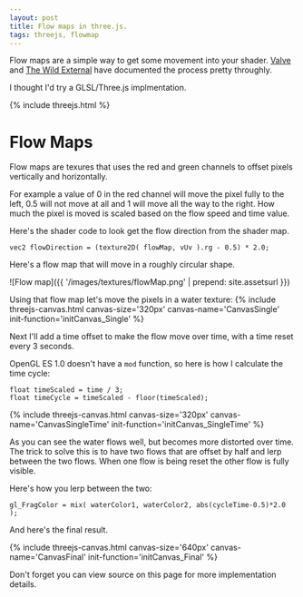 ```yaml
---
layout: post
title: Flow maps in three.js.
tags: threejs, flowmap
---
```




Flow maps are a simple way to get some movement into your shader. [Valve](http://www.valvesoftware.com/publications/2010/siggraph2010_vlachos_waterflow.pdf)
and [The Wild External](http://www.thewildeternal.com/2014/09/02/devlog-flowing-water/) have documented the process pretty throughly.

I thought I'd try a GLSL/Three.js implmentation.


{% include threejs.html %}


<script type="x-shader/x-fragment" id="flowMapFragmentShaderSingle">
    uniform sampler2D texture;
    uniform sampler2D flowMap;
    
    varying vec2 vUv;
    varying vec3 vColor;
    
    void main()
    {
        vec2 flowDirection = (texture2D( flowMap, vUv ).rg - 0.5) * 2.0;
        vec2 uv = vUv + flowDirection;
        gl_FragColor = texture2D( texture, uv );
    }
</script>

<script type="x-shader/x-fragment" id="flowMapFragmentShaderSingleTime">
    uniform float time;
    uniform sampler2D texture;
    uniform sampler2D flowMap;
    
    varying vec2 vUv;
    varying vec3 vColor;
    
    #define CYCLE_TIME 3.0
    
    void main()
    {
        float timeScaled = time / CYCLE_TIME;
        float timeCycle = timeScaled - floor(timeScaled);
    
        vec2 flowDirection = (texture2D( flowMap, vUv ).rg - 0.5) * 2.0;
        
        vec2 uv = vUv + flowDirection * timeCycle;
        gl_FragColor = texture2D( texture, uv );
    }
</script>


<script type="x-shader/x-fragment" id="flowMapFragmentShaderFinal">
    uniform float time;
    uniform sampler2D texture;
    uniform sampler2D flowMap;
    uniform float flowSpeed; // How fast it flows
    uniform float cycleTime; // How long one complete lerp between flows takes
    
    varying vec2 vUv;
    
    void main()
    {
        // Look up the flow direction from the flow map.
        vec2 flowDirection = (texture2D( flowMap, vUv ).rg - 0.5) * 2.0;
        
        // Use two cycles, offset by a half so we can blend between them
        float t1 = time / cycleTime;
        float t2 = t1 + 0.5;
        float cycleTime1 = t1 - floor(t1);
        float cycleTime2 = t2 - floor(t2);
        vec2 flowDirection1 = flowDirection * cycleTime1 * flowSpeed;
        vec2 flowDirection2 = flowDirection * cycleTime2 * flowSpeed;
        vec2 uv1 = vUv + flowDirection1;
        vec2 uv2 = vUv + flowDirection2;
        vec4 color1 = texture2D( texture, uv1 );
        vec4 color2 = texture2D( texture, uv2 );
        
        // Ping pong between the two flows, showing the least distorted and allowing uv resets on both.
        gl_FragColor = mix( color1, color2, abs(cycleTime1-0.5)*2.0 );
    }
</script>

<script>

// Load the textures
var waterTexture = new THREE.TextureLoader().load('{{ site.assetsurl }}/images/textures/water.jpg');
var flowMap = new THREE.TextureLoader().load('{{ site.assetsurl }}/images/textures/flowMap.png');


function initCanvas( threeContext, shaderName )
{
    var size = threeContext.size;
    var halfSize = size/2;

    // Setup camera
    threeContext.camera = new THREE.OrthographicCamera( -halfSize, halfSize, halfSize, -halfSize, -1, 1000 );
    threeContext.camera.position.z = 1;
    
    // Add the full screen quad
    var planeGeo = new THREE.PlaneGeometry( size, size, 4 );
        
    // Setup uniforms for the shader
    threeContext.uniforms = {
        time: { type: "f", value: 1.0 },
        texture: { type: "t", value: waterTexture },
        flowMap: { type: "t", value: flowMap },
        flowSpeed: { type: "f", value: 0.5 },
        cycleTime: { type: "f", value: 20 },
    };
    threeContext.uniforms.texture.value.wrapS = threeContext.uniforms.texture.value.wrapT = THREE.RepeatWrapping;
    threeContext.uniforms.flowMap.value.wrapS = threeContext.uniforms.flowMap.value.wrapT = THREE.RepeatWrapping;
    
    // Create the material
    var vShader = document.getElementById( 'defaultVertexShader' );
    var fShader = document.getElementById( shaderName );
    var shaderMaterial = new THREE.ShaderMaterial({
        uniforms: threeContext.uniforms,
        vertexShader: vShader.text,
        fragmentShader: fShader.text,
    }); 
    
    threeContext.plane = new THREE.Mesh( planeGeo, shaderMaterial );
    threeContext.plane.position.z = -10;
    
    threeContext.scene = new THREE.Scene();
    threeContext.scene.add( threeContext.plane );
}

function initCanvas_Single( threeContext )
{
    initCanvas( threeContext, 'flowMapFragmentShaderSingle' );
}

function initCanvas_SingleTime( threeContext )
{
    initCanvas( threeContext, 'flowMapFragmentShaderSingleTime' );
}

function initCanvas_Final( threeContext )
{
    initCanvas( threeContext, 'flowMapFragmentShaderFinal' );
}


</script>


# Flow Maps

Flow maps are texures that uses the red and green channels to offset pixels vertically and horizontally. 

For example a value of 0 in the red channel will move the pixel fully to the left, 0.5 will not move at all and 1 will move all the way to the right. How much the pixel is moved is scaled based on the 
flow speed and time value.

Here's the shader code to look get the flow direction from the shader map.

```vec2 flowDirection = (texture2D( flowMap, vUv ).rg - 0.5) * 2.0;```

Here's a flow map that will move in a roughly circular shape. 

![Flow map]({{ '/images/textures/flowMap.png' | prepend: site.assetsurl }})

Using that flow map let's move the pixels in a water texture:
{% include threejs-canvas.html canvas-size='320px' canvas-name='CanvasSingle' init-function='initCanvas_Single' %}
 

Next I'll add a time offset to make the flow move over time, with a time reset every 3 seconds.

OpenGL ES 1.0 doesn't have a ```mod``` function, so here is how I calculate the time cycle:

```
float timeScaled = time / 3;
float timeCycle = timeScaled - floor(timeScaled);
```

{% include threejs-canvas.html canvas-size='320px' canvas-name='CanvasSingleTime' init-function='initCanvas_SingleTime' %}

As you can see the water flows well, but becomes more distorted over time. The trick to solve this is to have two flows that are offset by half and lerp between the two flows. When one flow is being reset the other flow is fully visible.

Here's how you lerp between the two:

```gl_FragColor = mix( waterColor1, waterColor2, abs(cycleTime-0.5)*2.0 );```


And here's the final result.

{% include threejs-canvas.html canvas-size='640px' canvas-name='CanvasFinal' init-function='initCanvas_Final' %}


Don't forget you can view source on this page for more implementation details.

